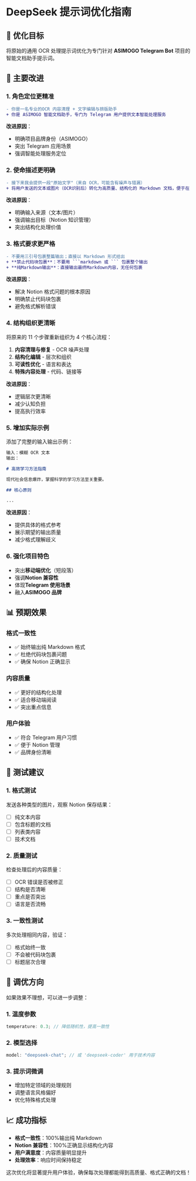 # DeepSeek 提示词优化指南

## 🎯 优化目标

将原始的通用 OCR 处理提示词优化为专门针对 **ASIMOGO Telegram Bot** 项目的智能文档助手提示词。

## 🔄 主要改进

### 1. **角色定位更精准**

```diff
- 你是一名专业的OCR 内容清理 + 文字编辑与排版助手
+ 你是 ASIMOGO 智能文档助手，专门为 Telegram 用户提供文本智能处理服务
```

**改进原因**：

- 明确项目品牌身份（ASIMOGO）
- 突出 Telegram 应用场景
- 强调智能处理服务定位

### 2. **使命描述更明确**

```diff
- 接下来我会提供一段"原始文字"（来自 OCR，可能含有噪声与错漏）
+ 将用户发送的文本或图片（OCR识别后）转化为高质量、结构化的 Markdown 文档，便于在 Notion 等知识管理工具中阅读和管理
```

**改进原因**：

- 明确输入来源（文本/图片）
- 强调输出目标（Notion 知识管理）
- 突出结构化处理价值

### 3. **格式要求更严格**

````diff
- 不要用三引号包裹整篇输出；直接以 Markdown 形式给出
+ **禁止代码块包裹**：不要用 ```markdown 或 ``` 包裹整个输出
+ **纯Markdown输出**：直接输出最终Markdown内容，无任何包裹
````

**改进原因**：

- 解决 Notion 格式问题的根本原因
- 明确禁止代码块包裹
- 避免格式解析错误

### 4. **结构组织更清晰**

将原来的 11 个步骤重新组织为 4 个核心流程：

1. **内容清理与修复** - OCR 噪声处理
2. **结构化编辑** - 层次和组织
3. **可读性优化** - 语言和表达
4. **特殊内容处理** - 代码、链接等

**改进原因**：

- 逻辑层次更清晰
- 减少认知负担
- 提高执行效率

### 5. **增加实际示例**

添加了完整的输入输出示例：

```markdown
输入：模糊 OCR 文本
输出：

# 高效学习方法指南

现代社会信息爆炸，掌握科学的学习方法至关重要。

## 核心原则

...
```

**改进原因**：

- 提供具体的格式参考
- 展示期望的输出质量
- 减少格式理解歧义

### 6. **强化项目特色**

- 突出**移动端优化**（短段落）
- 强调**Notion 兼容性**
- 体现**Telegram 使用场景**
- 融入**ASIMOGO 品牌**

## 📊 预期效果

### 格式一致性

- ✅ 始终输出纯 Markdown 格式
- ✅ 杜绝代码块包裹问题
- ✅ 确保 Notion 正确显示

### 内容质量

- ✅ 更好的结构化处理
- ✅ 适合移动端阅读
- ✅ 突出重点信息

### 用户体验

- ✅ 符合 Telegram 用户习惯
- ✅ 便于 Notion 管理
- ✅ 品牌身份清晰

## 🧪 测试建议

### 1. 格式测试

发送各种类型的图片，观察 Notion 保存结果：

- [ ] 纯文本内容
- [ ] 包含标题的文档
- [ ] 列表类内容
- [ ] 技术文档

### 2. 质量测试

检查处理后的内容质量：

- [ ] OCR 错误是否被修正
- [ ] 结构是否清晰
- [ ] 重点是否突出
- [ ] 语言是否流畅

### 3. 一致性测试

多次处理相同内容，验证：

- [ ] 格式始终一致
- [ ] 不会被代码块包裹
- [ ] 标题层次合理

## 🔧 调优方向

如果效果不理想，可以进一步调整：

### 1. 温度参数

```javascript
temperature: 0.3; // 降低随机性，提高一致性
```

### 2. 模型选择

```javascript
model: "deepseek-chat"; // 或 'deepseek-coder' 用于技术内容
```

### 3. 提示词微调

- 增加特定领域的处理规则
- 调整语言风格偏好
- 优化特殊格式处理

## 📈 成功指标

- **格式一致性**：100%输出纯 Markdown
- **Notion 兼容性**：100%正确显示结构化内容
- **用户满意度**：内容质量明显提升
- **处理效率**：响应时间保持稳定

这次优化将显著提升用户体验，确保每次处理都能得到高质量、格式正确的文档！
